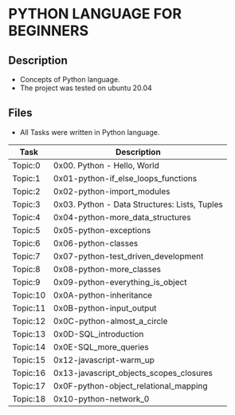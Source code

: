 # PYTHON LANGUAGE FOR BEGINNERS

## Description
- Concepts of Python language.
- The project was tested on ubuntu 20.04

## Files
- All Tasks were written in Python language.

| Task | Description |
| ---- | ----------- |
| Topic:0 | 0x00. Python - Hello, World |
| Topic:1 | 0x01-python-if_else_loops_functions |
| Topic:2 | 0x02-python-import_modules |
| Topic:3 | 0x03. Python - Data Structures: Lists, Tuples |
| Topic:4 | 0x04-python-more_data_structures |
| Topic:5 | 0x05-python-exceptions |
| Topic:6 | 0x06-python-classes |
| Topic:7 | 0x07-python-test_driven_development |
| Topic:8 | 0x08-python-more_classes |
| Topic:9 | 0x09-python-everything_is_object |
| Topic:10| 0x0A-python-inheritance |
| Topic:11 | 0x0B-python-input_output |
| Topic:12 | 0x0C-python-almost_a_circle |
| Topic:13 | 0x0D-SQL_introduction |
| Topic:14 | 0x0E-SQL_more_queries |
| Topic:15 | 0x12-javascript-warm_up |
| Topic:16 | 0x13-javascript_objects_scopes_closures |
| Topic:17 | 0x0F-python-object_relational_mapping |
| Topic:18 | 0x10-python-network_0 |
